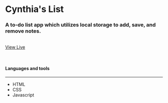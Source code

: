 # Cynthia's List
### A to-do list app which utilizes local storage to add, save, and remove notes.
<br/>
<a href="https://ahbenn86.github.io/cynthias-list/">View Live</a>
<!-- ![Insert Image Link Here]() -->

> 
<br/>

#### Languages and tools 
---

* HTML
* CSS
* Javascript